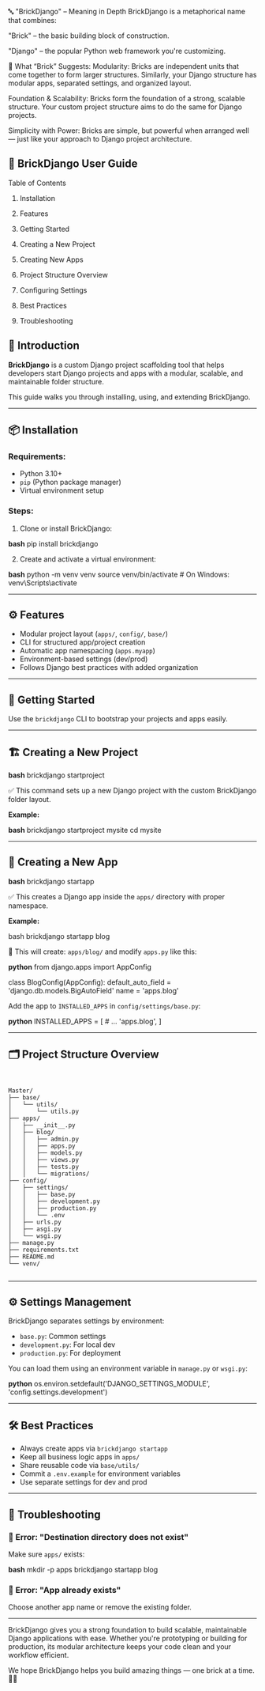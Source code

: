 
🔤 "BrickDjango" – Meaning in Depth
BrickDjango is a metaphorical name that combines:

"Brick" – the basic building block of construction.

"Django" – the popular Python web framework you're customizing.

🧱 What “Brick” Suggests:
Modularity: Bricks are independent units that come together to form larger structures. Similarly, your Django structure has modular apps, separated settings, and organized layout.

Foundation & Scalability: Bricks form the foundation of a strong, scalable structure. Your custom project structure aims to do the same for Django projects.

Simplicity with Power: Bricks are simple, but powerful when arranged well — just like your approach to Django project architecture.



## 📘 BrickDjango User Guide



Table of Contents


1. Installation

2. Features

3. Getting Started

4. Creating a New Project

5. Creating New Apps

6. Project Structure Overview

7. Configuring Settings

8. Best Practices

9. Troubleshooting



## 🔰 **Introduction**

**BrickDjango** is a custom Django project scaffolding tool that helps developers start Django projects and apps with a modular, scalable, and maintainable folder structure.

This guide walks you through installing, using, and extending BrickDjango.

---

## 📦 Installation

### Requirements:
- Python 3.10+
- `pip` (Python package manager)
- Virtual environment setup

### Steps:

1. Clone or install BrickDjango:

**bash**
pip install brickdjango


2. Create and activate a virtual environment:

**bash**
python -m venv venv
source venv/bin/activate  # On Windows: venv\Scripts\activate


---

## ⚙️ Features

- Modular project layout (`apps/`, `config/`, `base/`)
- CLI for structured app/project creation
- Automatic app namespacing (`apps.myapp`)
- Environment-based settings (dev/prod)
- Follows Django best practices with added organization

---

## 🚀 Getting Started

Use the `brickdjango` CLI to bootstrap your projects and apps easily.

---

## 🏗️ Creating a New Project

**bash**
brickdjango startproject 


✅ This command sets up a new Django project with the custom BrickDjango folder layout.

**Example:**

**bash**
brickdjango startproject mysite
cd mysite


---

## 🧱 Creating a New App

**bash**
brickdjango startapp 

    
✅ This creates a Django app inside the `apps/` directory with proper namespace.

**Example:**

bash
brickdjango startapp blog


🔁 This will create: `apps/blog/` and modify `apps.py` like this:

**python**
from django.apps import AppConfig

class BlogConfig(AppConfig):
    default_auto_field = 'django.db.models.BigAutoField'
    name = 'apps.blog'


Add the app to `INSTALLED_APPS` in `config/settings/base.py`:

**python**
INSTALLED_APPS = [
    # ...
    'apps.blog',
]


---

## 🗂️ Project Structure Overview

<pre><code>
    
Master/
├── base/
│   └── utils/
│       └── utils.py
├── apps/
│   ├── __init__.py
│   ├── blog/
│   │   ├── admin.py
│   │   ├── apps.py
│   │   ├── models.py
│   │   ├── views.py
│   │   ├── tests.py
│   │   └── migrations/
├── config/
│   ├── settings/
│   │   ├── base.py
│   │   ├── development.py
│   │   ├── production.py
│   │   └── .env
│   ├── urls.py
│   ├── asgi.py
│   └── wsgi.py
├── manage.py
├── requirements.txt
├── README.md
└── venv/

</code></pre>

---

## ⚙️ Settings Management

BrickDjango separates settings by environment:

- `base.py`: Common settings
- `development.py`: For local dev
- `production.py`: For deployment

You can load them using an environment variable in `manage.py` or `wsgi.py`:

**python**
os.environ.setdefault('DJANGO_SETTINGS_MODULE', 'config.settings.development')


---

## 🛠️ Best Practices

- Always create apps via `brickdjango startapp `
- Keep all business logic apps in `apps/`
- Share reusable code via `base/utils/`
- Commit a `.env.example` for environment variables
- Use separate settings for dev and prod

---

## 🧰 Troubleshooting

### 🔸 Error: "Destination directory does not exist"

Make sure `apps/` exists:

**bash**
mkdir -p apps
brickdjango startapp blog


### 🔸 Error: "App already exists"

Choose another app name or remove the existing folder.


---

BrickDjango gives you a strong foundation to build scalable, maintainable Django applications with ease. Whether you're prototyping or building for production, its modular architecture keeps your code clean and your workflow efficient.

We hope BrickDjango helps you build amazing things — one brick at a time. 🧱✨